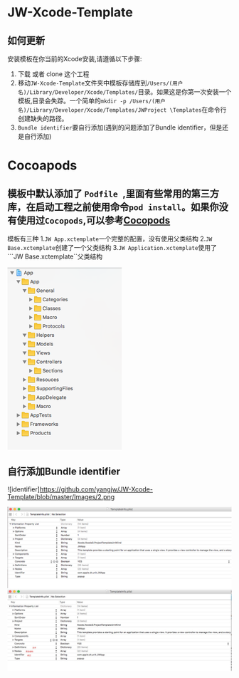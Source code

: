 # JW-Xcode-Template

## 如何更新

安装模板在你当前的Xcode安装,请遵循以下步骤:

1. 下载 或者 clone 这个工程
2. 移动```JW-Xcode-Template```文件夹中模板存储库到```/Users/(用户名)/Library/Developer/Xcode/Templates/```目录。如果这是你第一次安装一个模板,目录会失踪。一个简单的```mkdir -p /Users/(用户名)/Library/Developer/Xcode/Templates/JWProject \Templates```在命令行创建缺失的路径。
3. ```Bundle identifier```要自行添加(遇到的问题添加了Bundle identifier，但是还是自行添加)

# Cocoapods 
## 模板中默认添加了 ```Podfile ```,里面有些常用的第三方库，在启动工程之前使用命令```pod install```。如果你没有使用过```Cocopods```,可以参考[Cocopods](https://cocoapods.org/)

模板有三种
1.```JW App.xctemplate```一个完整的配置，没有使用父类结构
2.```JW Base.xctemplate```创建了一个父类结构
3.```JW Application.xctemplate```使用了```JW Base.xctemplate``父类结构


![目录](https://github.com/yangjw/JW-Xcode-Template/blob/master/Images/1.png)

## 自行添加Bundle identifier
![identifier]https://github.com/yangjw/JW-Xcode-Template/blob/master/Images/2.png


![TemplateInfo](https://github.com/yangjw/JW-Xcode-Template/blob/master/Images/3.png)
![TemplateInfo](https://github.com/yangjw/JW-Xcode-Template/blob/master/Images/4.png)
